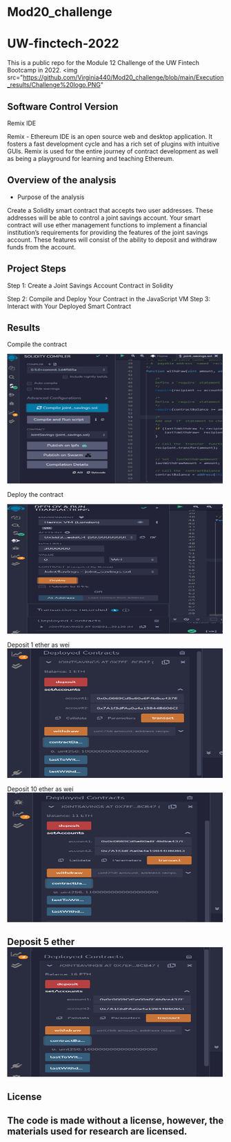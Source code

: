 # Mod20_challenge
# UW-finctech-2022
This is  a public repo for the Module 12 Challenge of the UW Fintech Bootcamp in 2022.
<img src="https://github.com/Virginia440/Mod20_challenge/blob/main/Execution_results/Challenge%20logo.PNG" 

## Software Control Version

Remix IDE

Remix - Ethereum IDE is an open source web and desktop application. It fosters a fast development cycle and has a rich set of plugins with intuitive GUIs. Remix is used for the entire journey of contract development as well as being a playground for learning and teaching Ethereum.



## Overview of the analysis

* Purpose of the analysis

Create a Solidity smart contract that accepts two user addresses. These addresses will be able to control a joint savings account. Your smart contract will use ether management functions to implement a financial institution’s requirements for providing the features of the joint savings account. These features will consist of the ability to deposit and withdraw funds from the account.

## Project Steps
Step 1: Create a Joint Savings Account Contract in Solidity

Step 2: Compile and Deploy Your Contract in the JavaScript VM
Step 3: Interact with Your Deployed Smart Contract

## Results

Compile the contract

<img src="https://github.com/Virginia440/Mod20_challenge/blob/main/Execution_results/Compile%20the%20contract.PNG" width=500 height=300>

Deploy the contract

<img src="https://github.com/Virginia440/Mod20_challenge/blob/main/Execution_results/Deploy%20the%20contract.PNG" width=500 height=300>

Deposit 1 ether as wei
<img src="https://github.com/Virginia440/Mod20_challenge/blob/main/Execution_results/Deposit%201%20-%201%20ether%20as%20wei.PNG" width=500 height=300>

Deposit 10 ether as wei
<img src="https://github.com/Virginia440/Mod20_challenge/blob/main/Execution_results/Deposit%202%20-%2010%20ether%20as%20wei.PNG" width=500 height=300>

Deposit 5 ether
<img src="https://github.com/Virginia440/Mod20_challenge/blob/main/Execution_results/Deposit%203%20-%205%20ether.PNG" width=500 height=300>
---


## License
 The code is made without a license, however, the materials used for research are licensed.
---


